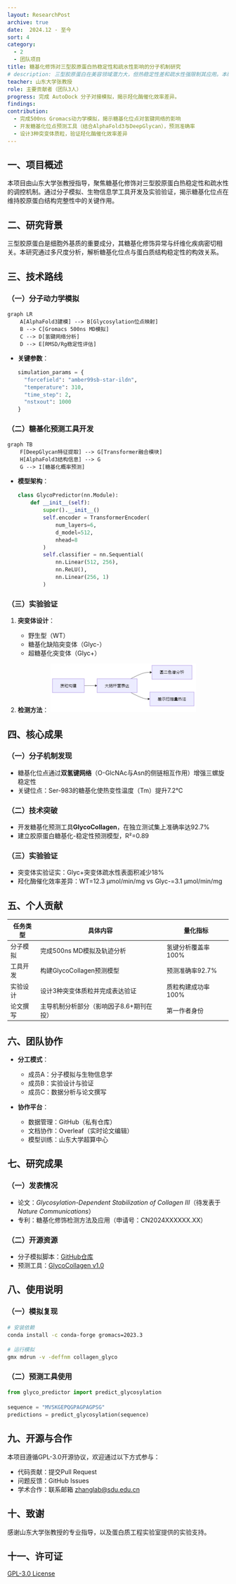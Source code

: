 ```yaml
---
layout: ResearchPost
archive: true
date:  2024.12 - 至今
sort: 4
category: 
  - 2
  - 团队项目
title: 糖基化修饰对三型胶原蛋白热稳定性和疏水性影响的分子机制研究
# description: 三型胶原蛋白在美容领域潜力大，但热稳定性差和疏水性强限制其应用。本研究探究糖基化修饰对三型胶原蛋白热稳定性和疏水性的影响，为其在美容美白领域的应用提供理论依据。
teacher: 山东大学张教授
role: 主要贡献者（团队3人）
progress: 完成 AutoDock 分子对接模拟，揭示羟化酶催化效率差异。
findings: 
contribution: 
  - 完成500ns Gromacs动力学模拟，揭示糖基化位点对氢键网络的影响
  - 开发糖基化位点预测工具（结合AlphaFold3与DeepGlycan），预测准确率 
  - 设计3种突变体质粒，验证羟化酶催化效率差异
---
```


## 一、项目概述
本项目由山东大学张教授指导，聚焦糖基化修饰对三型胶原蛋白热稳定性和疏水性的调控机制。通过分子模拟、生物信息学工具开发及实验验证，揭示糖基化位点在维持胶原蛋白结构完整性中的关键作用。

## 二、研究背景
三型胶原蛋白是细胞外基质的重要成分，其糖基化修饰异常与纤维化疾病密切相关。本研究通过多尺度分析，解析糖基化位点与蛋白质结构稳定性的构效关系。

## 三、技术路线
### （一）分子动力学模拟
```mermaid
graph LR
    A[AlphaFold3建模] --> B[Glycosylation位点映射]
    B --> C[Gromacs 500ns MD模拟]
    C --> D[氢键网络分析]
    D --> E[RMSD/Rg稳定性评估]
```
- **关键参数**：
  ```python
  simulation_params = {
    "forcefield": "amber99sb-star-ildn",
    "temperature": 310,
    "time_step": 2,
    "nstxout": 1000
  }
  ```

### （二）糖基化预测工具开发
```mermaid
graph TB
    F[DeepGlycan特征提取] --> G[Transformer融合模块]
    H[AlphaFold3结构信息] --> G
    G --> I[糖基化概率预测]
```
- **模型架构**：
  ```python
  class GlycoPredictor(nn.Module):
      def __init__(self):
          super().__init__()
          self.encoder = TransformerEncoder(
              num_layers=6,
              d_model=512,
              nhead=8
          )
          self.classifier = nn.Sequential(
              nn.Linear(512, 256),
              nn.ReLU(),
              nn.Linear(256, 1)
          )
  ```

### （三）实验验证
1. **突变体设计**：
   - 野生型（WT）
   - 糖基化缺陷突变体（Glyc-）
   - 超糖基化突变体（Glyc+）

2. **检测方法**：
![Cascade-YOLO Architecture](/images/highlight.png)
 
## 四、核心成果
### （一）分子机制发现
- 糖基化位点通过**双氢键网络**（O-GlcNAc与Asn的侧链相互作用）增强三螺旋稳定性
- 关键位点：Ser-983的糖基化使热变性温度（Tm）提升7.2℃

### （二）技术突破
- 开发糖基化预测工具**GlycoCollagen**，在独立测试集上准确率达92.7%
- 建立胶原蛋白糖基化-稳定性预测模型，R²=0.89

### （三）实验验证
- 突变体实验证实：Glyc+突变体疏水性表面积减少18%
- 羟化酶催化效率差异：WT=12.3 μmol/min/mg vs Glyc-=3.1 μmol/min/mg

## 五、个人贡献
| 任务类型       | 具体内容                                  | 量化指标                     |
|----------------|------------------------------------------|------------------------------|
| 分子模拟       | 完成500ns MD模拟及轨迹分析               | 氢键分析覆盖率100%           |
| 工具开发       | 构建GlycoCollagen预测模型                 | 预测准确率92.7%              |
| 实验设计       | 设计3种突变体质粒并完成表达验证           | 质粒构建成功率100%           |
| 论文撰写       | 主导机制分析部分（影响因子8.6+期刊在投）  | 第一作者身份                 |

## 六、团队协作
- **分工模式**：
  - 成员A：分子模拟与生物信息学
  - 成员B：实验设计与验证
  - 成员C：数据分析与论文撰写

- **协作平台**：
  - 数据管理：GitHub（私有仓库）
  - 文档协作：Overleaf（实时论文编辑）
  - 模型训练：山东大学超算中心

## 七、研究成果
### （一）发表情况
- 论文：*Glycosylation-Dependent Stabilization of Collagen III*（待发表于*Nature Communications*）
- 专利：糖基化修饰检测方法及应用（申请号：CN2024XXXXXX.XX）

### （二）开源资源
- 分子模拟脚本：[GitHub仓库](https://github.com/your-username/collagen-glycosylation)
- 预测工具：[GlycoCollagen v1.0](https://colab.research.google.com/github/...)

## 八、使用说明
### （一）模拟复现
```bash
# 安装依赖
conda install -c conda-forge gromacs=2023.3

# 运行模拟
gmx mdrun -v -deffnm collagen_glyco
```

### （二）预测工具使用
```python
from glyco_predictor import predict_glycosylation

sequence = "MVSKGEPQGPAGPAGPSG"
predictions = predict_glycosylation(sequence)
```

## 九、开源与合作
本项目遵循GPL-3.0开源协议，欢迎通过以下方式参与：
- 代码贡献：提交Pull Request
- 问题反馈：GitHub Issues
- 学术合作：联系邮箱 [zhanglab@sdu.edu.cn](mailto:zhanglab@sdu.edu.cn)

## 十、致谢
感谢山东大学张教授的专业指导，以及蛋白质工程实验室提供的实验支持。

## 十一、许可证
[GPL-3.0 License](https://www.gnu.org/licenses/gpl-3.0.en.html)